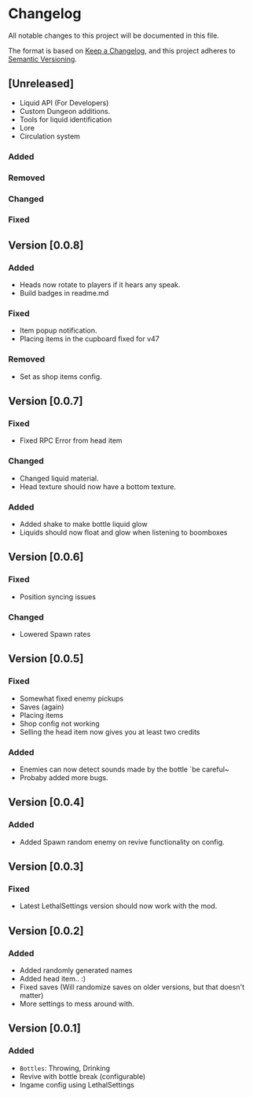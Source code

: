 # Changelog

All notable changes to this project will be documented in this file.

The format is based on [Keep a Changelog](https://keepachangelog.com/en/1.0.0/),
and this project adheres to [Semantic Versioning](https://semver.org/spec/v2.0.0.html).

## [Unreleased]
- Liquid API (For Developers)
- Custom Dungeon additions.
- Tools for liquid identification
- Lore
- Circulation system

### Added

### Removed

### Changed

### Fixed

## Version [0.0.8]
### Added
- Heads now rotate to players if it hears any speak.
- Build badges in readme.md

### Fixed
- Item popup notification.
- Placing items in the cupboard fixed for v47

### Removed
- Set as shop items config.

## Version [0.0.7]
### Fixed
- Fixed RPC Error from head item

### Changed
- Changed liquid material.
- Head texture should now have a bottom texture.

### Added
- Added shake to make bottle liquid glow
- Liquids should now float and glow when listening to boomboxes

## Version [0.0.6]
### Fixed
- Position syncing issues

### Changed
- Lowered Spawn rates

## Version [0.0.5]
### Fixed
- Somewhat fixed enemy pickups
- Saves (again)
- Placing items
- Shop config not working
- Selling the head item now gives you at least two credits

### Added
- Enemies can now detect sounds made by the bottle `be careful~
- Probaby added more bugs.

## Version [0.0.4]
### Added
- Added Spawn random enemy on revive functionality on config.

## Version [0.0.3]

### Fixed
- Latest LethalSettings version should now work with the mod.

## Version [0.0.2]

### Added

- Added randomly generated names
- Added head item.. :)
- Fixed saves (Will randomize saves on older versions, but that doesn't matter)
- More settings to mess around with.

## Version [0.0.1]

### Added

- `Bottles`: Throwing, Drinking
- Revive with bottle break (configurable)
- Ingame config using LethalSettings

